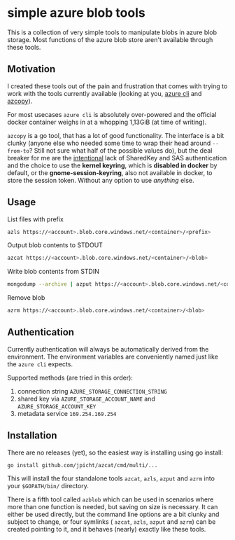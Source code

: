 # simple azure blob tools
This is a collection of very simple tools to manipulate blobs in azure blob storage. Most functions of the azure blob store aren't available through these tools.

## Motivation
I created these tools out of the pain and frustration that comes with trying to work with the tools currently available (looking at you, [azure cli](https://github.com/Azure/azure-cli) and [azcopy](https://github.com/Azure/azure-storage-azcopy)).

For most usecases `azure cli` is absolutely over-powered and the official docker container weighs in at a whopping 1,13GiB (at time of writing).

`azcopy` is a go tool, that has a lot of good functionality. The interface is a bit clunky (anyone else who needed some time to wrap their head around `--from-to`? Still not sure what half of the possible values do), but the deal breaker for me are the [intentional](https://github.com/Azure/azure-storage-azcopy/issues/186) lack of SharedKey and SAS authentication and the choice to use the **kernel keyring**, which is **disabled in docker** by default, or the **gnome-session-keyring**, also not available in docker, to store the session token. Without any option to use *anything* else.

## Usage
List files with prefix
```bash
azls https://<account>.blob.core.windows.net/<container>/<prefix>
```

Output blob contents to STDOUT
```bash
azcat https://<account>.blob.core.windows.net/<container>/<blob>
```

Write blob contents from STDIN
```bash
mongodump --archive | azput https://<account>.blob.core.windows.net/<container>/<blob>
```

Remove blob
```bash
azrm https://<account>.blob.core.windows.net/<container>/<blob>
```

## Authentication
Currently authentication will always be automatically derived from the environment. The environment variables are conveniently named just like the `azure cli` expects.

Supported methods (are tried in this order):
1. connection string `AZURE_STORAGE_CONNECTION_STRING`
1. shared key via `AZURE_STORAGE_ACCOUNT_NAME` and `AZURE_STORAGE_ACCOUNT_KEY`
1. metadata service `169.254.169.254`

## Installation
There are no releases (yet), so the easiest way is installing using go install:

```
go install github.com/jpicht/azcat/cmd/multi/...
```

This will install the four standalone tools `azcat`, `azls`, `azput` and `azrm` into
your `$GOPATH/bin/` directory.

There is a fifth tool called `azblob` which can be used in scenarios where more than one function is needed, but saving on size is necessary. It can either be used directly, but the command line options are a bit clunky and subject to change, or four symlinks (
`azcat`, `azls`, `azput` and `azrm`) can be created pointing to it, and it behaves (nearly) exactly like these tools.
